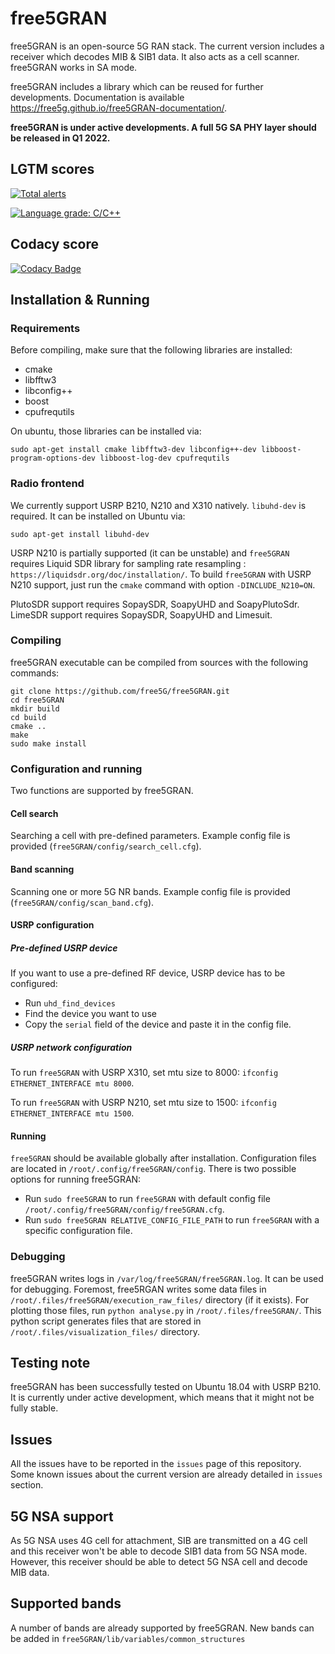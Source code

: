# free5GRAN

free5GRAN is an open-source 5G RAN stack. The current version includes a receiver which decodes MIB & SIB1 data. It also acts as a cell scanner. free5GRAN works in SA mode.

free5GRAN includes a library which can be reused for further developments. Documentation is available https://free5g.github.io/free5GRAN-documentation/.

**free5GRAN is under active developments. A full 5G SA PHY layer should be released in Q1 2022.**

## LGTM scores

[![Total alerts](https://img.shields.io/lgtm/alerts/g/free5G/free5GRAN.svg?logo=lgtm&logoWidth=18)](https://lgtm.com/projects/g/free5G/free5GRAN/alerts/)

[![Language grade: C/C++](https://img.shields.io/lgtm/grade/cpp/g/free5G/free5GRAN.svg?logo=lgtm&logoWidth=18)](https://lgtm.com/projects/g/free5G/free5GRAN/context:cpp)

## Codacy score
[![Codacy Badge](https://api.codacy.com/project/badge/Grade/81153c8875f147b3aa9565b8ea5e56b6)](https://app.codacy.com/gh/free5G/free5GRAN?utm_source=github.com&utm_medium=referral&utm_content=free5G/free5GRAN&utm_campaign=Badge_Grade)

## Installation & Running

### Requirements
Before compiling, make sure that the following libraries are installed:
* cmake
* libfftw3
* libconfig++
* boost
* cpufrequtils

On ubuntu, those libraries can be installed via:
```
sudo apt-get install cmake libfftw3-dev libconfig++-dev libboost-program-options-dev libboost-log-dev cpufrequtils
```

### Radio frontend

We currently support USRP B210, N210 and X310 natively. `libuhd-dev` is required. It can be installed on Ubuntu via:
```
sudo apt-get install libuhd-dev
```

USRP N210 is partially supported (it can be unstable) and `free5GRAN` requires Liquid SDR library for sampling rate resampling : `https://liquidsdr.org/doc/installation/`. To build `free5GRAN` with USRP N210 support, just run the `cmake` command with option `-DINCLUDE_N210=ON`.

PlutoSDR support requires SopaySDR, SoapyUHD and SoapyPlutoSdr.
LimeSDR support requires SopaySDR, SoapyUHD and Limesuit.


### Compiling

free5GRAN executable can be compiled from sources with the following commands:
```
git clone https://github.com/free5G/free5GRAN.git
cd free5GRAN
mkdir build
cd build
cmake ..
make
sudo make install
```

### Configuration and running

Two functions are supported by free5GRAN.

#### Cell search
Searching a cell with pre-defined parameters. Example config file is provided (`free5GRAN/config/search_cell.cfg`).

#### Band scanning
Scanning one or more 5G NR bands. Example config file is provided (`free5GRAN/config/scan_band.cfg`).

#### USRP configuration

##### Pre-defined USRP device
If you want to use a pre-defined RF device, USRP device has to be configured:
* Run `uhd_find_devices`
* Find the device you want to use
* Copy the `serial` field of the device and paste it in the config file.

##### USRP network configuration
To run `free5GRAN` with USRP X310, set mtu size to 8000: `ifconfig ETHERNET_INTERFACE mtu 8000`.

To run `free5GRAN` with USRP N210, set mtu size to 1500: `ifconfig ETHERNET_INTERFACE mtu 1500`.

#### Running

`free5GRAN` should be available globally after installation. Configuration files are located in `/root/.config/free5GRAN/config`. There is two possible options for running free5GRAN:
* Run `sudo free5GRAN` to run `free5GRAN` with default config file `/root/.config/free5GRAN/config/free5GRAN.cfg`.
* Run `sudo free5GRAN RELATIVE_CONFIG_FILE_PATH` to run `free5GRAN` with a specific configuration file.

### Debugging

free5GRAN writes logs in `/var/log/free5GRAN/free5GRAN.log`. It can be used for debugging. Foremost, free5RGAN writes some data files in `/root/.files/free5GRAN/execution_raw_files/` directory (if it exists). For plotting those files, run `python analyse.py` in `/root/.files/free5GRAN/`. This python script generates files that are stored in `/root/.files/visualization_files/` directory.

## Testing note 

free5GRAN has been successfully tested on Ubuntu 18.04 with USRP B210. It is currently under active development, which means that it might not be fully stable. 

## Issues

All the issues have to be reported in the `issues` page of this repository. Some known issues about the current version are already detailed in `issues` section.

## 5G NSA support

As 5G NSA uses 4G cell for attachment, SIB are transmitted on a 4G cell and this receiver won't be able to decode SIB1 data from 5G NSA mode. However, this receiver should be able to detect 5G NSA cell and decode MIB data.

## Supported bands

A number of bands are already supported by free5GRAN. New bands can be added in `free5GRAN/lib/variables/common_structures`

